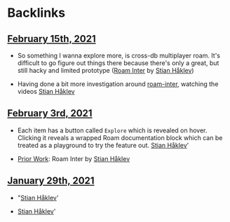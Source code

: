 
# Backlinks
## [February 15th, 2021](<February 15th, 2021.md>)
- So something I wanna explore more, is cross-db multiplayer roam. It's difficult to go figure out things there because there's only a great, but still hacky and limited prototype ([Roam Inter](<Roam Inter.md>) by [Stian Håklev](<Stian Håklev.md>))

- Having done a bit more investigation around [roam-inter](<roam-inter.md>), watching the videos [Stian Håklev](<Stian Håklev.md>)

## [February 3rd, 2021](<February 3rd, 2021.md>)
- Each item has a button called `Explore`  which is revealed on hover. Clicking it reveals a wrapped Roam documentation block which can be treated as a playground to try the feature out. [Stian Håklev](<Stian Håklev.md>)'

- [Prior Work](<Prior Work.md>): Roam Inter by [Stian Håklev](<Stian Håklev.md>)

## [January 29th, 2021](<January 29th, 2021.md>)
- "[Stian Håklev](<Stian Håklev.md>)'

- [Stian Håklev](<Stian Håklev.md>)'

